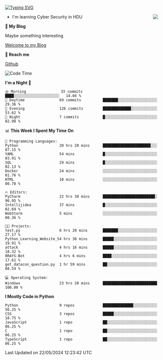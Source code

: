 [![Typing SVG](https://readme-typing-svg.herokuapp.com?font=Fira+Code&pause=1000&random=false&width=450&height=60&lines=Hello+%F0%9F%91%8B%F0%9F%8F%BB;I'm+JBNRZ)](https://git.io/typing-svg)

<a href="#">
  <img align="right" src="https://github-readme-stats.vercel.app/api?username=JBNRZ&show_icons=true&bg_color=15,f2f7fd,E0EAFC" />
</a>

- I'm learning Cyber Security in HDU

 **🌱 My Blog**

Maybe something interesting

[Welcome to my Blog](https://jbnrz.com.cn/)

 **💬 Reach me** 

[Github](https://github.com/JBNRZ)


<!--START_SECTION:waka-->
![Code Time](http://img.shields.io/badge/Code%20Time-496%20hrs%2017%20mins-blue)

**I'm a Night 🦉** 

```text
🌞 Morning                33 commits          ████░░░░░░░░░░░░░░░░░░░░░   14.04 % 
🌆 Daytime                69 commits          ███████░░░░░░░░░░░░░░░░░░   29.36 % 
🌃 Evening                126 commits         █████████████░░░░░░░░░░░░   53.62 % 
🌙 Night                  7 commits           █░░░░░░░░░░░░░░░░░░░░░░░░   02.98 % 
```


📊 **This Week I Spent My Time On** 

```text
💬 Programming Languages: 
Python                   20 hrs 20 mins      ██████████████████████░░░   87.15 % 
YAML                     54 mins             █░░░░░░░░░░░░░░░░░░░░░░░░   03.91 % 
SQL                      29 mins             █░░░░░░░░░░░░░░░░░░░░░░░░   02.13 % 
Docker                   24 mins             ░░░░░░░░░░░░░░░░░░░░░░░░░   01.76 % 
HTML                     10 mins             ░░░░░░░░░░░░░░░░░░░░░░░░░   00.78 % 

🔥 Editors: 
PyCharm                  22 hrs 38 mins      ████████████████████████░   96.95 % 
Intellijidea             37 mins             █░░░░░░░░░░░░░░░░░░░░░░░░   02.69 % 
WebStorm                 5 mins              ░░░░░░░░░░░░░░░░░░░░░░░░░   00.36 % 

🐱‍💻 Projects: 
test.py                  6 hrs 20 mins       ███████░░░░░░░░░░░░░░░░░░   27.17 % 
Python_Learning_Website_54 hrs 38 mins       █████░░░░░░░░░░░░░░░░░░░░   19.91 % 
attack                   4 hrs 16 mins       █████░░░░░░░░░░░░░░░░░░░░   18.32 % 
0RAYS-Bot                4 hrs 6 mins        ████░░░░░░░░░░░░░░░░░░░░░   17.61 % 
get_datacon_question.py  1 hr 59 mins        ██░░░░░░░░░░░░░░░░░░░░░░░   08.54 % 

💻 Operating System: 
Windows                  23 hrs 20 mins      █████████████████████████   100.00 % 
```

**I Mostly Code in Python** 

```text
Python                   9 repos             ██████████████░░░░░░░░░░░   56.25 % 
CSS                      3 repos             █████░░░░░░░░░░░░░░░░░░░░   18.75 % 
JavaScript               1 repo              ██░░░░░░░░░░░░░░░░░░░░░░░   06.25 % 
C                        1 repo              ██░░░░░░░░░░░░░░░░░░░░░░░   06.25 % 
TypeScript               1 repo              ██░░░░░░░░░░░░░░░░░░░░░░░   06.25 % 
```




 Last Updated on 22/05/2024 12:23:42 UTC
<!--END_SECTION:waka-->
